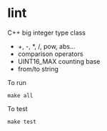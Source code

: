 # lint
C++ big integer type class

* +, -, *, /, pow, abs...
* comparison operators
* UINT16_MAX counting base
* from/to string


To run 

```
make all
```

To test

```
make test
````
